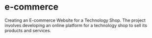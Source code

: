 # e-commerce
Creating an E-commerce Website for a Technology Shop. The project involves developing an online platform for a technology shop to sell its products and services.
